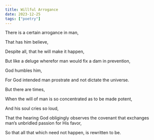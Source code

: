 ```yaml
---
title: Willful Arrogance
date: 2023-12-25
tags: ["poetry"]
---
```


There is a certain arrogance in man,

That has him believe,

Despite all, that he will make it happen,

But like a deluge wherefor man would fix a dam in prevention,

God humbles him,

For God intended man prostrate and not dictate the universe.

But there are times,

When the will of man is so concentrated as to be made potent,

And his soul cries so loud,

That the hearing God obligingly observes the covenant that exchanges man’s unbridled passion for His favor,

So that all that which need not happen, is rewritten to be.